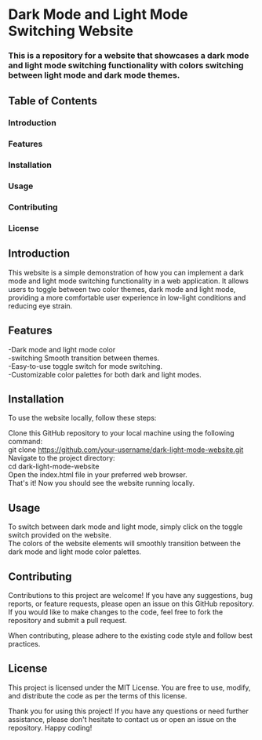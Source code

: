 # Dark Mode and Light Mode Switching Website
### This is a repository for a website that showcases a dark mode and light mode switching functionality with colors switching between light mode and dark mode themes.

## Table of Contents
### Introduction
### Features
### Installation
### Usage
### Contributing
### License

## Introduction
This website is a simple demonstration of how you can implement a dark mode and light mode switching functionality in a web application. It allows users to toggle between two color themes, dark mode and light mode, providing a more comfortable user experience in low-light conditions and reducing eye strain.

## Features
-Dark mode and light mode color <br>
-switching Smooth transition between themes.  <br>
-Easy-to-use toggle switch for mode switching.  <br>
-Customizable color palettes for both dark and light modes.  <br>

## Installation
To use the website locally, follow these steps:

Clone this GitHub repository to your local machine using the following command: <br>
git clone https://github.com/your-username/dark-light-mode-website.git <br>
Navigate to the project directory: <br>
cd dark-light-mode-website <br>
Open the index.html file in your preferred web browser. <br>
That's it! Now you should see the website running locally. <br>

## Usage
To switch between dark mode and light mode, simply click on the toggle switch provided on the website. <br>
The colors of the website elements will smoothly transition between the dark mode and light mode color palettes. <br>

## Contributing
Contributions to this project are welcome! If you have any suggestions, bug reports, or feature requests, please open an issue on this GitHub repository. If you would like to make changes to the code, feel free to fork the repository and submit a pull request. <br>

When contributing, please adhere to the existing code style and follow best practices. <br>

## License
This project is licensed under the MIT License. You are free to use, modify, and distribute the code as per the terms of this license. 

Thank you for using this project! If you have any questions or need further assistance, please don't hesitate to contact us or open an issue on the repository. Happy coding!

